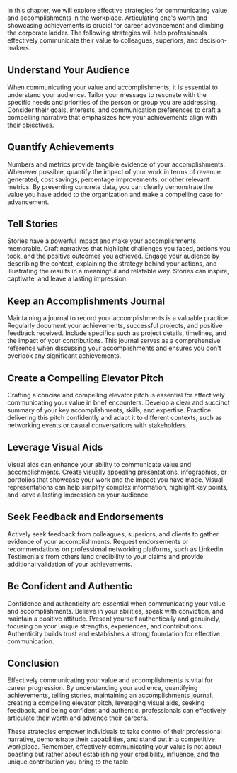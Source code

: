 
In this chapter, we will explore effective strategies for communicating value and accomplishments in the workplace. Articulating one's worth and showcasing achievements is crucial for career advancement and climbing the corporate ladder. The following strategies will help professionals effectively communicate their value to colleagues, superiors, and decision-makers.

Understand Your Audience
------------------------

When communicating your value and accomplishments, it is essential to understand your audience. Tailor your message to resonate with the specific needs and priorities of the person or group you are addressing. Consider their goals, interests, and communication preferences to craft a compelling narrative that emphasizes how your achievements align with their objectives.

Quantify Achievements
---------------------

Numbers and metrics provide tangible evidence of your accomplishments. Whenever possible, quantify the impact of your work in terms of revenue generated, cost savings, percentage improvements, or other relevant metrics. By presenting concrete data, you can clearly demonstrate the value you have added to the organization and make a compelling case for advancement.

Tell Stories
------------

Stories have a powerful impact and make your accomplishments memorable. Craft narratives that highlight challenges you faced, actions you took, and the positive outcomes you achieved. Engage your audience by describing the context, explaining the strategy behind your actions, and illustrating the results in a meaningful and relatable way. Stories can inspire, captivate, and leave a lasting impression.

Keep an Accomplishments Journal
-------------------------------

Maintaining a journal to record your accomplishments is a valuable practice. Regularly document your achievements, successful projects, and positive feedback received. Include specifics such as project details, timelines, and the impact of your contributions. This journal serves as a comprehensive reference when discussing your accomplishments and ensures you don't overlook any significant achievements.

Create a Compelling Elevator Pitch
----------------------------------

Crafting a concise and compelling elevator pitch is essential for effectively communicating your value in brief encounters. Develop a clear and succinct summary of your key accomplishments, skills, and expertise. Practice delivering this pitch confidently and adapt it to different contexts, such as networking events or casual conversations with stakeholders.

Leverage Visual Aids
--------------------

Visual aids can enhance your ability to communicate value and accomplishments. Create visually appealing presentations, infographics, or portfolios that showcase your work and the impact you have made. Visual representations can help simplify complex information, highlight key points, and leave a lasting impression on your audience.

Seek Feedback and Endorsements
------------------------------

Actively seek feedback from colleagues, superiors, and clients to gather evidence of your accomplishments. Request endorsements or recommendations on professional networking platforms, such as LinkedIn. Testimonials from others lend credibility to your claims and provide additional validation of your achievements.

Be Confident and Authentic
--------------------------

Confidence and authenticity are essential when communicating your value and accomplishments. Believe in your abilities, speak with conviction, and maintain a positive attitude. Present yourself authentically and genuinely, focusing on your unique strengths, experiences, and contributions. Authenticity builds trust and establishes a strong foundation for effective communication.

Conclusion
----------

Effectively communicating your value and accomplishments is vital for career progression. By understanding your audience, quantifying achievements, telling stories, maintaining an accomplishments journal, creating a compelling elevator pitch, leveraging visual aids, seeking feedback, and being confident and authentic, professionals can effectively articulate their worth and advance their careers.

These strategies empower individuals to take control of their professional narrative, demonstrate their capabilities, and stand out in a competitive workplace. Remember, effectively communicating your value is not about boasting but rather about establishing your credibility, influence, and the unique contribution you bring to the table.
